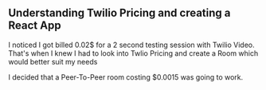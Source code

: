 ## Understanding Twilio Pricing and creating a React App

I noticed I got billed 0.02$ for a 2 second testing session with Twilio Video. 
That's when I knew I had to look into Twlio Pricing and create a Room which would better suit my needs

I decided that a Peer-To-Peer room costing $0.0015 was going to work. 